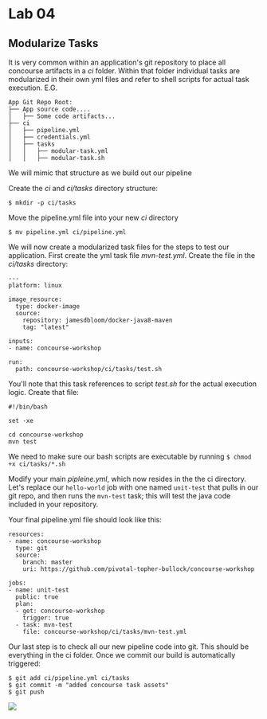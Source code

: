 # Lab 04

## Modularize Tasks

It is very common within an application's git repository to place all concourse artifacts in a _ci_ folder.  Within that folder individual tasks are modularized in their own yml files and refer to shell scripts for actual task execution.  E.G.

```
App Git Repo Root:
├── App source code....
│   ├── Some code artifacts...
├── ci
│   ├── pipeline.yml
│   ├── credentials.yml
│   ├── tasks
│   │   ├── modular-task.yml
│   │   ├── modular-task.sh
```

We will mimic that structure as we build out our pipeline

Create the _ci_ and _ci/tasks_ directory structure:

`$ mkdir -p ci/tasks`

Move the pipeline.yml file into your new _ci_ directory

`$ mv pipeline.yml ci/pipeline.yml`

We will now create a modularized task files for the steps to test our application.  First create the yml task file _mvn-test.yml_.  Create the file in the _ci/tasks_ directory:

```
---
platform: linux

image_resource:
  type: docker-image
  source:
    repository: jamesdbloom/docker-java8-maven
    tag: "latest"

inputs:
- name: concourse-workshop

run:
  path: concourse-workshop/ci/tasks/test.sh
```

You'll note that this task references to script _test.sh_ for the actual execution logic.  Create that file:

```
#!/bin/bash

set -xe

cd concourse-workshop
mvn test
```

We need to make sure our bash scripts are executable by running `$ chmod +x ci/tasks/*.sh`

Modify your main _pipleine.yml_, which now resides in the the ci directory. Let's replace our `hello-world` job with one named `unit-test` that pulls in our git repo, and then runs the `mvn-test` task; this will test the java code included in your repository.

Your final pipeline.yml file should look like this:

```
resources:
- name: concourse-workshop
  type: git
  source:
    branch: master
    uri: https://github.com/pivotal-topher-bullock/concourse-workshop

jobs:
- name: unit-test
  public: true
  plan:
  - get: concourse-workshop
    trigger: true
  - task: mvn-test
    file: concourse-workshop/ci/tasks/mvn-test.yml
```

Our last step is to check all our new pipeline code into git.  This should be everything in the ci folder.  Once we commit our build is automatically triggered:

```
$ git add ci/pipeline.yml ci/tasks
$ git commit -m "added concourse task assets"
$ git push
```

![](lab04.png)
